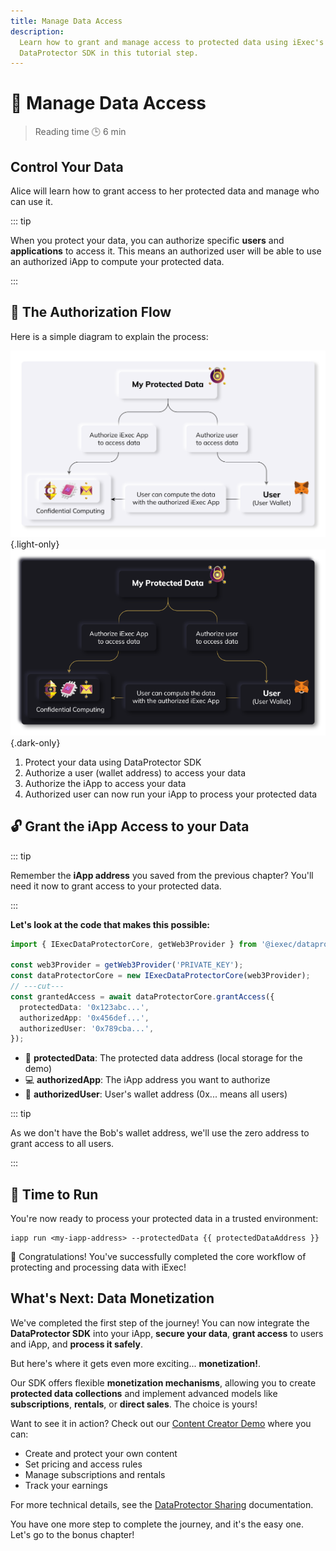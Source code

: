 ```yaml
---
title: Manage Data Access
description:
  Learn how to grant and manage access to protected data using iExec's
  DataProtector SDK in this tutorial step.
---
```


<script setup>
import GrantAccess from '@/modules/helloWorld/GrantAccess.vue';
import { useWalletConnection } from '@/hooks/useWalletConnection.vue';
import Banner from '../../components/Banner.vue'
import Container from '../../components/Container.vue'
import CardWithBorder from '../../components/CardWithBorder.vue'

const { protectedDataAddress } = useWalletConnection();
</script>

# 🔑 Manage Data Access

> Reading time 🕒 6 min

<Banner>
  <h2 class="text-2xl font-bold mt-0 border-none!">Control Your Data</h2>
  <p>Alice will learn how to grant access to her protected data and manage who can use it.</p>
</Banner>

::: tip <i></i>

When you protect your data, you can authorize specific **users** and
**applications** to access it. This means an authorized user will be able to use
an authorized iApp to compute your protected data.

:::

## 🔐 The Authorization Flow

Here is a simple diagram to explain the process:

![alt](/assets/hello-world/process_light.png){.light-only}
![alt](/assets/hello-world/process_dark.png){.dark-only}

<CardWithBorder>
  
  1. Protect your data using DataProtector SDK
  2. Authorize a user (wallet address) to access your data
  3. Authorize the iApp to access your data
  4. Authorized user can now run your iApp to process your protected data

</CardWithBorder>

## 🔓 Grant the iApp Access to your Data

::: tip <i></i>

Remember the **iApp address** you saved from the previous chapter? You'll need
it now to grant access to your protected data.

:::

<GrantAccess />

**Let's look at the code that makes this possible:**

```ts twoslash
import { IExecDataProtectorCore, getWeb3Provider } from '@iexec/dataprotector';

const web3Provider = getWeb3Provider('PRIVATE_KEY');
const dataProtectorCore = new IExecDataProtectorCore(web3Provider);
// ---cut---
const grantedAccess = await dataProtectorCore.grantAccess({
  protectedData: '0x123abc...',
  authorizedApp: '0x456def...',
  authorizedUser: '0x789cba...',
});
```

- 📄 **protectedData**: The protected data address (local storage for the demo)
- 💻 **authorizedApp**: The iApp address you want to authorize
- 👤 **authorizedUser**: User's wallet address (0x... means all users)

::: tip <i></i>

As we don't have the Bob's wallet address, we'll use the zero address to grant
access to all users.

:::

## 🏃 Time to Run

You're now ready to process your protected data in a trusted environment:

```sh-vue
iapp run <my-iapp-address> --protectedData {{ protectedDataAddress }}
```

<Container variant="success">

🎉 Congratulations! You've successfully completed the core workflow of
protecting and processing data with iExec!

</Container>

## What's Next: Data Monetization

We've completed the first step of the journey! You can now integrate the
**DataProtector SDK** into your iApp, **secure your data**, **grant access** to
users and iApp, and **process it safely**.

But here's where it gets even more exciting... **monetization!**.

Our SDK offers flexible **monetization mechanisms**, allowing you to create
**protected data collections** and implement advanced models like
**subscriptions**, **rentals**, or **direct sales**. The choice is yours!

Want to see it in action? Check out our
[Content Creator Demo](https://demo.iex.ec/content-creator/) where you can:

- Create and protect your own content
- Set pricing and access rules
- Manage subscriptions and rentals
- Track your earnings

For more technical details, see the
[DataProtector Sharing](/references/dataProtector/dataProtectorSharing)
documentation.

<Container variant="success">

You have one more step to complete the journey, and it's the easy one. Let's go
to the bonus chapter!

</Container>

